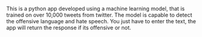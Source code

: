 This is a python app developed using a machine learning model, that is trained on over 10,000 tweets from twitter.
The model is capable to detect the offensive language and hate speech.
You just have to enter the text, the app will return the response if its offensive or not.

